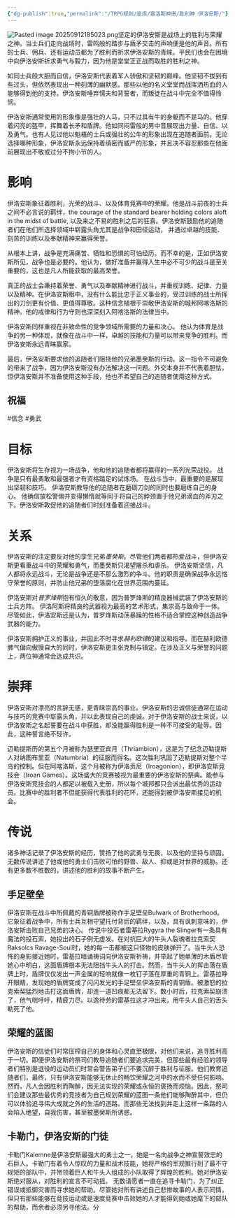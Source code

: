 ```yaml
---
{"dg-publish":true,"permalink":"/TRPG规则/圣炼/塞洛斯神谱/胜利神 伊洛安斯/"}
---
```


![Pasted image 20250912185023.png](/img/user/zz%E7%B4%A0%E6%9D%90/Pasted%20image%2020250912185023.png)坚定的伊洛安斯是战场上的胜利与荣耀之神。当士兵们走向战场时，雷鸣般的踏步与盾矛交击的声响便是他的声音。所有的士兵、佣兵、还有运动员都为了胜利而祈求伊洛安斯的青睐。平民们也会在困境中向伊洛安斯祈求勇气与毅力，因为他是堂堂正正战而取胜的胜利之神。

如同士兵般大胆而自信，伊洛安斯代表着军人骄傲和坚韧的巅峰。他坚韧不拔到有些过头，但依然表现出一种刻薄的幽默感。那些以他的名义堂堂而战挥洒热血的人能够得到他的支持。伊洛安斯唾弃懦夫和背誓者，而叛徒在战斗中完全不值得怜悯。

伊洛安斯通常使用的形象像是强壮的人马，只不过具有牛的身躯而不是马的。他穿着闪亮的盔甲，挥舞着长矛和盾牌。他如同闷雷般的男中音展现出力量、自信、以及勇气。也有人见过他以魁梧的士兵或强壮的公牛的形象出现在追随者面前。无论选择哪种形象，伊洛安斯永远保持着缜密而威严的形象，并且决不容忍那些在他面前展现出不敬或过分不拘小节的人。

# 影响
伊洛安斯象征着胜利，光荣的战斗、以及体育竞赛中的荣耀。他是战斗前夜的士兵之间不必言说的羁绊，the courage of the standard bearer holding colors aloft in the midst of battle, 以及来之不易的胜利之后的狂喜。伊洛安斯鼓励他的追随者们在他们所选择领域中崭露头角尤其是战争和田径运动， 并通过卓越的技能、刻苦的训练以及奉献精神来赢得荣誉。

从根本上讲，战争是充满痛苦、牺牲和恐惧的可怕经历。而不幸的是，正如伊洛安斯所见，战争也是必要的。他认为，做好准备并赢得人生中必不可少的战斗是至关重要的，这也是凡人所能获取的最高荣誉。

真正的战士会秉持着荣誉、勇气以及奉献精神进行战斗，并重视训练、纪律、力量以及精神。在伊洛安斯眼中，没有什么能比忠于正义事业的，受过训练的战士所挥出的刀剑更有价值、更值得尊敬。这种信念植根于崇敬伊洛安斯的城邦阿喀洛斯的精神。他的戒律和行为守则也深深刻入阿喀洛斯的法律当中。

伊洛安斯同样重视在非致命性的竞争领域所需要的力量和决心。 他认为体育是战争的另一种体现，就像在战斗中一样，卓越的技能和力量可以带来竞争的胜利。而伊洛安斯永远青睐赢家。

最后，伊洛安斯要求他的追随者们阻挠他的兄弟墨癸斯的行动。这一指令不可避免的带来了战争，因为伊洛安斯没有办法解决这一问题。外交本身并不代表着胆怯，但伊洛安斯并不准备使用这种手段，他也不希望自己的追随者使用这种方式。
## 祝福
#信念 #勇武

# 目标
伊洛安斯将生存视为一场战争，他和他的追随者都将赢得的一系列光荣战役。 战争是只有最勇敢和最强者才有资格踏足的试炼场。 在战斗当中，最重要的是展现出坚韧和技巧。 伊洛安斯教导他的追随者在磨砺刀剑的同时也要磨练自己的身心。 他确信放松警惕并变得懒惰就等同于将自己的脖颈置于他兄弟滴血的斧刃之下。伊洛安斯敦促他的追随者们时刻准备着迎接战斗。

# 关系
伊洛安斯的注定要反对他的孪生兄弟*墨癸斯*。尽管他们两者都热爱战斗，但伊洛安斯更看重战斗中的荣耀和勇气，而墨癸斯只渴望屠杀和虐杀。 伊洛安斯坚信，凡人都将永远战斗，无论是战争还是不那么激烈的争斗。他的职责是确保战争永远恪守荣誉的原则，并防止他兄弟的堕落腐化在世界范围内蔓延。

伊洛安斯对*普罗烽斯*抱有恒久的敬意，因为普罗烽斯的精良器械武装了伊洛安斯的士兵方阵。 伊洛阿斯将精良的武器视为最高的艺术形式，集崇高与致命于一体。 尽管如此，伊洛安斯还是认为，普罗烽斯动荡暴躁的性格不适合掌控这种创造战争武器的能力。

伊洛安斯拥护正义的事业，并因此不时寻求*赫利欧德*的建议和指导。而在赫利欧德脾气偏向傲慢自大的同时，伊洛安斯更主张克制与镇定。在涉及正义与荣誉的问题上，两位神通常会达成共识。

# 崇拜
伊洛安斯对漂亮的言辞无感，更青睐崇高的事业。伊洛安斯的忠诚信徒通常在运动与技巧的竞赛中崭露头角，并以此表现自己的虔诚。对于伊洛安斯的战士来说，以伊洛安斯之名起誓要在战斗中获胜，却没能赢得胜利是一种不可接受的耻辱。因此，这种誓言绝不轻许。

迈勒提斯历的第五个月被称为瑟里亚宾月（Thriambion），这是为了纪念迈勒提斯人对纳图布里亚（Natumbria）的征服而得名。这次胜利巩固了迈勒提斯对整个半岛的控制。但在阿喀洛斯，这个月被称为伊洛贡尼（Iroagonion），即伊洛安斯竞技会（Iroan Games）。这场盛大的竞赛被视为最重要的伊洛安斯的祭典。能参与伊洛安斯竞技会的人都足以被载入史册，所以每个城邦都只会派出最优秀的运动员。比赛中的胜利者不但能获得代表胜利的花环，还能得到被伊洛安斯接见的机会。

# 传说
诸多神话记录了伊洛安斯的经历，赞扬了他的武勇与无畏，以及他的坚持与顽固。无数传说讲述了他或他的勇士们击败可怕的野兽、敌人、抑或是对世界的威胁。还有更多数不胜数的，讲述他的胜利的故事不断产生。

## 手足壁垒
伊洛安斯在战斗中所佩戴的青铜盾牌被称作手足壁垒Bulwark of Brotherhood。它象征着战争中，所有士兵互相守望托付背后的羁绊，以及，具有讽刺意味的，伊洛安斯击败自己兄弟的决心。
传说中投石者雷基拉Rygyra the Slinger有一条具有魔法的投石索，她投出的石子例无虚发。在对抗巨大的牛头人裂魂者拉克索契Raksolcs Ravage-Soul时，她的每一击都被这只怪物的皮肤弹开了。当牛头人恐怖的身影接近她时，雷基拉暗诵祷词向伊洛安斯祈祷，并举起了她单薄的木盾尽管她心中明白，这面盾牌根本无法阻挡牛头人的打击。然而，当牛头人的挥击落在盾牌上时，盾牌仅仅发出一声金属的轻响就像一枚钉子落在厚重的青铜上。雷基拉睁开眼睛，发现她的盾牌变成了闪闪发光的手足壁垒伊洛安斯的青铜盾。被激怒的拉克索契猛烈地击打这面盾牌，却连一道凹痕都无法留下。数小时后，拉克索契崩溃了，他气喘吁吁，精疲力尽。以逸待劳的雷基拉这才冲出来，用牛头人自己的舌头勒死了他。


## 荣耀的蓝图
伊洛安斯的信徒们时常压榨自己的身体和心灵直至极限，对他们来说，追寻胜利高于一切。即便伊洛安斯的祭司们教导追随者们要追求完美，但那些最有经验的领导者们特别是退役的运动员们时常会警告弟子们不要沉醉于胜利与征服。他们教育追随者们，最终，只有伊洛安斯能够无休止的畅饮荣耀之河中的水而不受任何影响。然而，凡人会因胜利而陶醉，因无法实现的荣耀或永恒的褒扬而烦恼。因此，祭司们会建议那些最优秀的竞技者为自己规划荣耀的蓝图一条他们能够陶醉其中，但仍可以体验追寻伟大成就之外的生活的道路。而那些无法找到并走上这样一条路的人会陷入绝望，自我伤害，甚至被墨癸斯所诱惑。

## 卡勒门，伊洛安斯的门徒
卡勒门Kalemne是伊洛安斯最强大的勇士之一，她是一名向战争之神宣誓效忠的石巨人。卡勒门有着令人惊叹的力量和战术技能，她将严格的军规推行到了最不守规矩的部队中，并带领着巨人和牛头人组成的小队取得了辉煌的胜利。她对伊洛安斯绝对服从，对胜利的宣言不可动摇。
无数请愿者一直在追寻卡勒门，为了纠正错误或抵御灾害而寻求她的帮助。尽管她对所有讲述自己悲惨故事的人表示同情，但只有那些能够在竞技运动或是速度竞赛中击败她的人才能得到她或她麾下的部队的帮助，而余者必须另寻他法。分